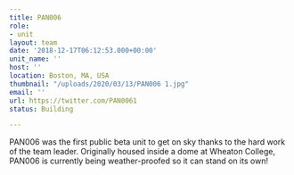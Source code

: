 ```yaml
---
title: PAN006
role:
- unit
layout: team
date: '2018-12-17T06:12:53.000+00:00'
unit_name: ''
host: ''
location: Boston, MA, USA
thumbnail: "/uploads/2020/03/13/PAN006 1.jpg"
email: ''
url: https://twitter.com/PAN0061
status: Building

---
```

PAN006 was the first public beta unit to get on sky thanks to the hard work of the team leader. Originally housed inside a dome at Wheaton College, PAN006 is currently being weather-proofed so it can stand on its own!